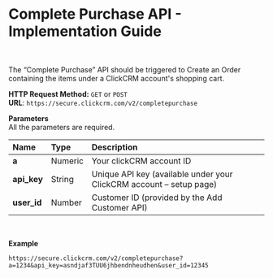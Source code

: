 <h1>Complete Purchase API - Implementation Guide</h1><br>
<p>The “Complete Purchase” API should be triggered to Create an Order containing the items under a ClickCRM account's shopping cart.</p>
<p><strong>HTTP Request Method:</strong> <code>GET</code> or <code>POST</code><br>
<strong>URL</strong>: <code>https://secure.clickcrm.com/v2/completepurchase</code><br></p>
<p><strong>Parameters</strong><br>
All the parameters are required.</p>
<table>
<thead>
<tr>
<th align="left">Name</th>
<th align="left">Type</th>
<th align="left">Description</th>
</tr>
</thead>
<tbody>
<tr>
<td align="left"><strong>a<strong></td>
<td align="left">Numeric</td>
<td align="left">Your clickCRM account ID</td>
</tr>
<tr>
<td align="left"><strong>api_key</strong></td>
<td align="left">String</td>
<td align="left">Unique API key (available under your ClickCRM account – setup page)</td>
</tr>
<tr>
<td align="left"><strong>user_id</strong></td>
<td align="left">Number</td>
<td align="left">Customer ID (provided by the Add Customer API)</td>
</tr>
</tbody>
</table>
<br>
<p><strong>Example</strong></p>
<p><code>https://secure.clickcrm.com/v2/completepurchase?a=1234&api_key=asndjaf3TUU6jhbendnheudhen&user_id=12345</code><br>

